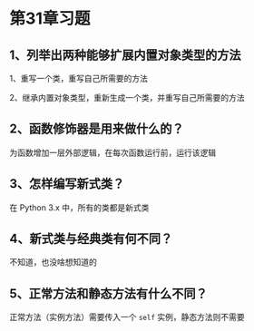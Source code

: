 # 第31章习题

## 1、列举出两种能够扩展内置对象类型的方法

1、重写一个类，重写自己所需要的方法

2、继承内置对象类型，重新生成一个类，并重写自己所需要的方法

## 2、函数修饰器是用来做什么的？

为函数增加一层外部逻辑，在每次函数运行前，运行该逻辑

## 3、怎样编写新式类？

在 Python 3.x 中，所有的类都是新式类

## 4、新式类与经典类有何不同？

不知道，也没啥想知道的

## 5、正常方法和静态方法有什么不同？

正常方法（实例方法）需要传入一个 `self` 实例，静态方法则不需要
